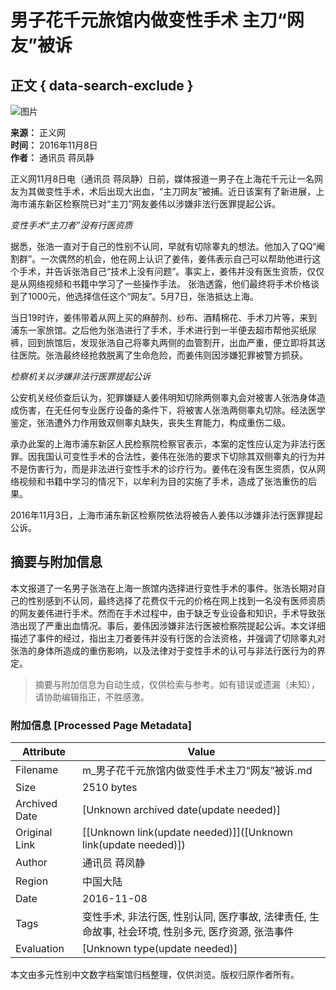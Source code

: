 # 男子花千元旅馆内做变性手术 主刀“网友”被诉

## 正文 { data-search-exclude }


![图片](https://rs2.huanqiucdn.cn/huanqiu/image/m/share.jpg)

**来源：** 正义网  
**时间：** 2016年11月8日  
**作者：** 通讯员 蒋凤静  

正义网11月8日电（通讯员 蒋凤静）日前，媒体报道一男子在上海花千元让一名网友为其做变性手术，术后出现大出血，“主刀网友”被捕。近日该案有了新进展，上海市浦东新区检察院已对“主刀”网友姜伟以涉嫌非法行医罪提起公诉。

*变性手术“主刀者”没有行医资质*

据悉，张浩一直对于自己的性别不认同，早就有切除睾丸的想法。他加入了QQ“阉割群”。一次偶然的机会，他在网上认识了姜伟，姜伟表示自己可以帮助他进行这个手术，并告诉张浩自己“技术上没有问题”。事实上，姜伟并没有医生资质，仅仅是从网络视频和书籍中学习了一些操作手法。 张浩透露，他们最终将手术价格谈到了1000元，他选择信任这个“网友”。5月7日，张浩抵达上海。

当日19时许，姜伟带着从网上买的麻醉剂、纱布、酒精棉花、手术刀片等，来到浦东一家旅馆。之后他为张浩进行了手术，手术进行到一半便去超市帮他买纸尿裤，回到旅馆后，发现张浩自己将睾丸两侧的血管割开，出血严重，便立即将其送往医院。张浩最终经抢救脱离了生命危险，而姜伟则因涉嫌犯罪被警方抓获。

*检察机关以涉嫌非法行医罪提起公诉*

公安机关经侦查后认为，犯罪嫌疑人姜伟明知切除两侧睾丸会对被害人张浩身体造成伤害，在无任何专业医疗设备的条件下，将被害人张浩两侧睾丸切除。经法医学鉴定，张浩遭外力作用致双侧睾丸缺失，丧失生育能力，构成重伤二级。

承办此案的上海市浦东新区人民检察院检察官表示，本案的定性应认定为非法行医罪。因我国认可变性手术的合法性，姜伟在张浩的要求下切除其双侧睾丸的行为并不是伤害行为，而是非法进行变性手术的诊疗行为。姜伟在没有医生资质，仅从网络视频和书籍中学习的情况下，以牟利为目的实施了手术，造成了张浩重伤的后果。

2016年11月3日，上海市浦东新区检察院依法将被告人姜伟以涉嫌非法行医罪提起公诉。
<!-- tcd_original_link https://m.huanqiu.com/article/9CaKrnJYukb -->


## 摘要与附加信息

<!-- tcd_abstract -->
本文报道了一名男子张浩在上海一旅馆内选择进行变性手术的事件。张浩长期对自己的性别感到不认同，最终选择了花费仅千元的价格在网上找到一名没有医师资质的网友姜伟进行手术。然而在手术过程中，由于缺乏专业设备和知识，手术导致张浩出现了严重出血情况。事后，姜伟因涉嫌非法行医被检察院提起公诉。本文详细描述了事件的经过，指出主刀者姜伟并没有行医的合法资格，并强调了切除睾丸对张浩的身体所造成的重伤影响，以及法律对于变性手术的认可与非法行医行为的界定。
<!-- tcd_abstract_end -->

> 摘要与附加信息为自动生成，仅供检索与参考。如有错误或遗漏（未知），请协助编辑指正，不胜感激。

### 附加信息 [Processed Page Metadata]

| Attribute       | Value                                  |
|-----------------|----------------------------------------|
| Filename        | m_男子花千元旅馆内做变性手术主刀“网友”被诉.md                             |
| Size            | 2510 bytes                           |
| Archived Date   | [Unknown archived date(update needed)]                             |
| Original Link   | [[Unknown link(update needed)]]([Unknown link(update needed)])                       |
| Author          | 通讯员 蒋凤静                               |
| Region          | 中国大陆                               |
| Date            | 2016-11-08                                 |
| Tags            | 变性手术, 非法行医, 性别认同, 医疗事故, 法律责任, 生命故事, 社会环境, 性别多元, 医疗资源, 张浩事件                                 |
| Evaluation            | [Unknown type(update needed)]                                 |
<!-- tcd_table_end -->

本文由多元性别中文数字档案馆归档整理，仅供浏览。版权归原作者所有。
